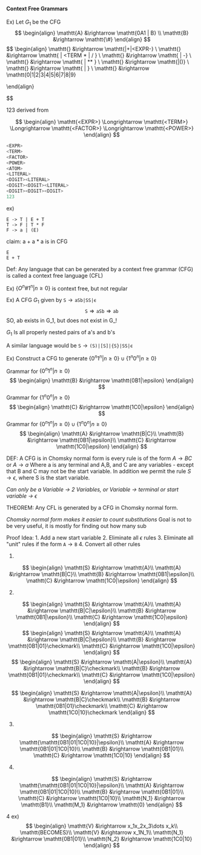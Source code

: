 #### Context Free Grammars
Ex) Let $G_1$ be the CFG
$$
\begin{align}
	\mathtt{A} &\rightarrow \mathtt{0A1 | B} \\
	\mathtt{B} &\rightarrow \mathtt{\#}
\end{align}
$$
$$
\begin{align}
	\mathtt{<EXPR>} &\rightarrow \mathtt{<TERM>|<EXPR>+<TERM>|<EXPR-<TERM>} \\
	\mathtt{<TERM>} &\rightarrow \mathtt{<FACTOR> | <TERM * <FACTOR> | <TERM> / <FACTOR>} \\
	\mathtt{<FACTOR>} &\rightarrow \mathtt{<POWER> | -<FACTOR>} \\
	\mathtt{<POWER>} &\rightarrow \mathtt{<ATOM> | <ATOM> ** <FACTOR>} \\
	\mathtt{<ATOM>} &\rightarrow \mathtt{<LITERAL>|(<EXPR>)} \\
	\mathtt{<LITERAL>} &\rightarrow \mathtt{<DIGIT> | <DIGIT><LITERAL>} \\
	\mathtt{<DIGIT>} &\rightarrow \mathtt{0|1|2|3|4|5|6|7|8|9}

\end{align}
	
$$

123 derived from

$$
\begin{align}
\mathtt{<EXPR>} \Longrightarrow \mathtt{<TERM>} \Longrightarrow \mathtt{<FACTOR>} \Longrightarrow \mathtt{<POWER>}
\end{align}
$$
```python
<EXPR>
<TERM>
<FACTOR>
<POWER>
<ATOM>
<LITERAL>
<DIGIT><LITERAL>
<DIGIT><DIGIT><LITERAL>
<DIGIT><DIGIT><DIGIT>
123
```




ex)
```
E -> T | E + T
T -> F | T * F
F -> a | (E)
```
claim: a + a * a is in CFG

```
E
E + T

```


Def:
Any language that can be generated by a context free grammar (CFG) is called a context free language (CFL)

Ex)
$\{O^n\#1^n|n\ge0\}$ is context free, but not regular


Ex) A CFG $G_1$ given by $\mathtt{S} \rightarrow \mathtt{aSb|SS|\epsilon}$
$$
\mathtt{S} \Rightarrow \mathtt{aSb} \Rightarrow \mathtt{ab}
$$
SO, ab exists in G_1, but does not exist in G_!

$G_1$ Is all properly nested pairs of a's and b's

A similar language would be $\mathtt{S} \rightarrow \mathtt{(S)|[S]|\{S\}|SS|\epsilon}$ 

Ex)
Construct a CFG to generate $\{0^n1^n|n\ge0\}\cup\{1^n0^n|n\ge0\}$

Grammar for $\{0^n1^n|n\ge0\}$
$$
\begin{align}
	\mathtt{B} &\rightarrow \mathtt{0B1|\epsilon}
\end{align}
$$
Grammar for $\{1^n0^n|n\ge0\}$
$$
\begin{align}
	\mathtt{C} &\rightarrow \mathtt{1C0|\epsilon}
\end{align}
$$
Grammar for $\{0^n1^n|n\ge0\}\cup\{1^n0^n|n\ge0\}$
$$
\begin{align}
	\mathtt{A} &\rightarrow \mathtt{B|C}\\
	\mathtt{B} &\rightarrow \mathtt{0B1|\epsilon}\\
	\mathtt{C} &\rightarrow \mathtt{1C0|\epsilon}
\end{align}
$$


DEF:
	A CFG is in Chomsky normal form is every rule is of the form $A \rightarrow BC$ or $A\rightarrow a$
	Where a is any terminal and A,B, and C are any variables - except that B and C may not be the start variable. In addition we permit the rule $S\rightarrow \epsilon$, where S is the start variable.

*Can only be a Variable -> 2 Variables, or Variable -> terminal or start variable -> $\epsilon$*


THEOREM:
	Any CFL is generated by a CFG in Chomsky normal form.



*Chomsky normal form makes it easier to count substitutions*
Goal is not to be very useful, it is mostly for finding out how many sub

Proof Idea:
	1. Add a new start variable 
	2. Eliminate all $\epsilon$ rules
	3. Eliminate all "unit" rules if the form $\mathtt{A}\rightarrow\mathtt{B}$
	4. Convert all other rules



1.
$$
\begin{align}
	\mathtt{S} &\rightarrow \mathtt{A}\\
	\mathtt{A} &\rightarrow \mathtt{B|C}\\
	\mathtt{B} &\rightarrow \mathtt{0B1|\epsilon}\\
	\mathtt{C} &\rightarrow \mathtt{1C0|\epsilon}
\end{align}
$$

2.
$$
\begin{align}
	\mathtt{S} &\rightarrow \mathtt{A}\\
	\mathtt{A} &\rightarrow \mathtt{B|C|\epsilon}\\
	\mathtt{B} &\rightarrow \mathtt{0B1|\epsilon}\\
	\mathtt{C} &\rightarrow \mathtt{1C0|\epsilon}
\end{align}
$$
$$
\begin{align}
	\mathtt{S} &\rightarrow \mathtt{A}\\
	\mathtt{A} &\rightarrow \mathtt{B|C|\epsilon}\\
	\mathtt{B} &\rightarrow \mathtt{0B1|01}\checkmark\\
	\mathtt{C} &\rightarrow \mathtt{1C0|\epsilon}
\end{align}
$$
$$
\begin{align}
	\mathtt{S} &\rightarrow \mathtt{A|\epsilon}\\
	\mathtt{A} &\rightarrow \mathtt{B|C}\checkmark\\
	\mathtt{B} &\rightarrow \mathtt{0B1|01}\checkmark\\
	\mathtt{C} &\rightarrow \mathtt{1C0|\epsilon}
\end{align}
$$

$$
\begin{align}
	\mathtt{S} &\rightarrow \mathtt{A|\epsilon}\\
	\mathtt{A} &\rightarrow \mathtt{B|C}\checkmark\\
	\mathtt{B} &\rightarrow \mathtt{0B1|01}\checkmark\\
	\mathtt{C} &\rightarrow \mathtt{1C0|10}\checkmark
\end{align}
$$

3.
$$
\begin{align}
	\mathtt{S} &\rightarrow \mathtt{\mathtt{0B1|01|1C0|10}|\epsilon}\\
	\mathtt{A} &\rightarrow \mathtt{0B1|01|1C0|10}\\
	\mathtt{B} &\rightarrow \mathtt{0B1|01}\\
	\mathtt{C} &\rightarrow \mathtt{1C0|10}
\end{align}
$$

4.
$$
\begin{align}
	\mathtt{S} &\rightarrow \mathtt{\mathtt{0B1|01|1C0|10}|\epsilon}\\
	\mathtt{A} &\rightarrow \mathtt{0B1|01|1C0|10}\\
	\mathtt{B} &\rightarrow \mathtt{0B1|01}\\
	\mathtt{C} &\rightarrow \mathtt{1C0|10}\\
	\mathtt{N_1} &\rightarrow \mathtt{B1}\\
	\mathtt{M_1} &\rightarrow \mathtt{0}
\end{align}
$$




4 ex)
$$
\begin{align}
	\mathtt{V} &\rightarrow x_1x_2x_3\dots x_k\\
	\mathtt{BECOMES}\\
	\mathtt{V} &\rightarrow x_1N_1\\
	\mathtt{N_1} &\rightarrow \mathtt{0B1|01}\\
	\mathtt{N_2} &\rightarrow \mathtt{1C0|10}
\end{align}
$$